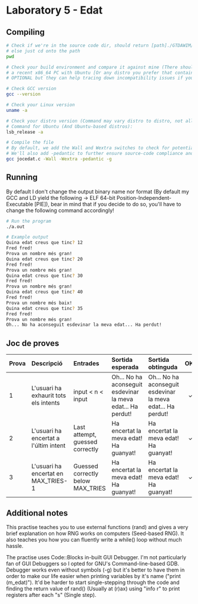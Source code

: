 # Laboratory 5 - Edat

## Compiling

```bash
# Check if we're in the source code dir, should return [path]./GTDAWIM/FProgI/L5EDAT
# else just cd onto the path
pwd

# Check your build environment and compare it against mine (There should not be problems if yo're using
# a recent x86_64 PC with Ubuntu [Or any distro you prefer that contains GNUs C Compiler]), next steps are
# OPTIONAL but they can help tracing down incompatibility issues if you can't compile the code succesfully

# Check GCC version
gcc --version

# Check your Linux version
uname -a

# Check your distro version (Command may vary distro to distro, not all are based-off Debian!)
# Command for Ubuntu (And Ubuntu-based distros):
lsb_release -a

# Compile the file
# By default, we add the Wall and Wextra switches to check for potential warnings at compile time.
# We'll also add -pedantic to further ensure source-code compliance and -g to include debug symbols to use with GDB
gcc jocedat.c -Wall -Wextra -pedantic -g
```
## Running

By default I don't change the output binary name nor format (By default my GCC and LD yield the following -> ELF 64-bit Position-Independent-Executable [PIE]), bear in mind that if you decide to do so, you'll have to change the following command accordingly!

```bash
# Run the program
./a.out

# Example output
Quina edat creus que tinc? 12      
Fred fred!
Prova un nombre més gran!
Quina edat creus que tinc? 20
Fred fred!
Prova un nombre més gran!
Quina edat creus que tinc? 30
Fred fred!
Prova un nombre més gran!
Quina edat creus que tinc? 40
Fred fred!
Prova un nombre més baix!
Quina edat creus que tinc? 35
Fred fred!
Prova un nombre més gran!
Oh... No ha aconseguit esdevinar la meva edat... Ha perdut!
```
## Joc de proves

| Prova | Descripció                            | Entrades                          | Sortida esperada                                                   | Sortida obtinguda                                           | OK? |
| :---- |:------------------------------------- |:--------------------------------- |:------------------------------------------------------------------ |:----------------------------------------------------------- |:---:|
| 1     | L'usuari ha exhaurit tots els intents | input < n < input                 | Oh... No ha aconseguit esdevinar la meva edat... Ha perdut!        | Oh... No ha aconseguit esdevinar la meva edat... Ha perdut! | ✓   |
| 2     | L'usuari ha encertat a l'últim intent | Last attempt, guessed correctly   | Ha encertat la meva edat! Ha guanyat!                              | Ha encertat la meva edat! Ha guanyat!                       | ✓   |
| 3     | L'usuari ha encertat en MAX_TRIES-1   | Guessed correctly below MAX_TRIES | Ha encertat la meva edat! Ha guanyat!                              | Ha encertat la meva edat! Ha guanyat!                       | ✓   |                                                                                                              | ✓   |

## Additional notes

This practise teaches you to use external functions (rand) and gives a very brief explanation on how RNG works on computers (Seed-based RNG).
It also teaches you how you can fluently write a while() loop without much hassle.

The practise uses Code::Blocks in-built GUI Debugger. I'm not particularly fan of GUI Debuggers so I opted for GNU's Command-line-based GDB.
Debugger works even without symbols (-g) but it's better to have them in order to make our life easier when printing variables by it's name ("print (m_edat)").
It'd be harder to start single-stepping through the code and finding the return value of rand() (Usually at (r)ax) using "info r" to print registers after each "s" (Single step).


